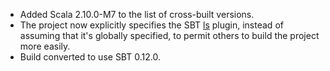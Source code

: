 * Added Scala 2.10.0-M7 to the list of cross-built versions.
* The project now explicitly specifies the SBT [ls][] plugin, instead of
  assuming that it's globally specified, to permit others to build the
  project more easily.
* Build converted to use SBT 0.12.0.

[ls]: https://github.com/softprops/ls
